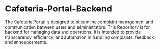 # Cafeteria-Portal-Backend
The Cafeteria Portal is designed to streamline complaint management and communication  between users and administrators. This Repository is for  backend for managing data and operations. It is intended to provide transparency,  efficiency, and automation in handling complaints, feedback, and announcements. 
